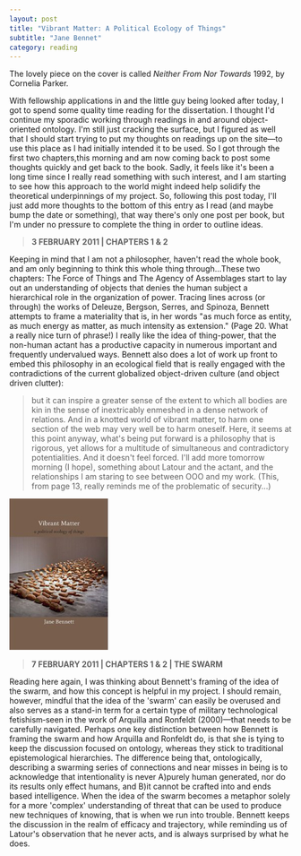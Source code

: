 ```yaml
---
layout: post
title: "Vibrant Matter: A Political Ecology of Things"
subtitle: "Jane Bennet"
category: reading
---
```


The lovely piece on the cover is called *Neither From Nor Towards* 1992, by Cornelia Parker.

<!-- more -->

With fellowship applications in and the little guy being looked after today, I got to spend some quality time reading for the dissertation. I thought I'd continue my sporadic working through readings in and around object-oriented ontology. I'm still just cracking the surface, but I figured as well that I should start trying to put my thoughts on readings up on the site—to use this place as I had initially intended it to be used. So I got through the first two chapters,this morning and am now coming back to post some thoughts quickly and get back to the book. Sadly, it feels like it's been a long time since I really read something with such interest, and I am starting to see how this approach to the world might indeed help solidify the theoretical underpinnings of my project. So, following this post today, I'll just add more thoughts to the bottom of this entry as I read (and maybe bump the date or something), that way there's only one post per book, but I'm under no pressure to complete the thing in order to outline ideas.

> **3 FEBRUARY 2011 | CHAPTERS 1 & 2**

Keeping in mind that I am not a philosopher, haven't read the whole book, and am only beginning to think this whole thing through...These two chapters: The Force of Things and The Agency of Assemblages start to lay out an understanding of objects that denies the human subject a hierarchical role in the organization of power. Tracing lines across (or through) the works of Deleuze, Bergson, Serres, and Spinoza, Bennett attempts to frame a materiality that is, in her words "as much force as entity, as much energy as matter, as much intensity as extension." (Page 20. What a really nice turn of phrase!) I really like the idea of thing-power, that the non-human actant has a productive capacity in numerous important and frequently undervalued ways. Bennett also does a lot of work up front to embed this philosophy in an ecological field that is really engaged with the contradictions of the current globalized object-driven culture (and object driven clutter):

> but it can inspire a greater sense of the extent to which all bodies are kin in the sense of inextricably enmeshed in a dense network of relations. And in a knotted world of vibrant matter, to harm one section of the web may very well be to harm oneself.
Here, it seems at this point anyway, what's being put forward is a philosophy that is rigorous, yet allows for a multitude of simultaneous and contradictory potentialities. And it doesn't feel forced. I'll add more tomorrow morning (I hope), something about Latour and the actant, and the relationships I am staring to see between OOO and my work.
> (This, from page 13, really reminds me of the problematic of security...)

![bennett](/img/bennett.jpg)

> **7 FEBRUARY 2011 | CHAPTERS 1 & 2 | THE SWARM**

Reading here again, I was thinking about Bennett's framing of the idea of the swarm, and how this concept is helpful in my project. I should remain, however, mindful that the idea of the 'swarm' can easily be overused and also serves as a stand-in term for a certain type of military technological fetishism‐seen in the work of Arquilla and Ronfeldt (2000)—that needs to be carefully navigated. Perhaps one key distinction between how Bennett is framing the swarm and how Arquilla and Ronfeldt do, is that she is tying to keep the discussion focused on ontology, whereas they stick to traditional epistemological hierarchies. The difference being that, ontologically, describing a swarming series of connections and near misses in being is to acknowledge that intentionality is never A)purely human generated, nor do its results only effect humans, and B)it cannot be crafted into and ends based intelligence. When the idea of the swarm becomes a metaphor solely for a more 'complex' understanding of threat that can be used to produce new techniques of knowing, that is when we run into trouble. Bennett keeps the discussion in the realm of efficacy and trajectory, while reminding us of Latour's observation that he never acts, and is always surprised by what he does.
